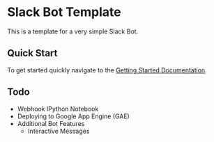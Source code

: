# Slack Bot Template
This is a template for a very simple Slack Bot.

## Quick Start
To get started quickly navigate to the [Getting Started Documentation](GETTINGSTARTED.md).

## Todo
 * Webhook IPython Notebook
 * Deploying to Google App Engine (GAE)
 * Additional Bot Features
   * Interactive Messages
